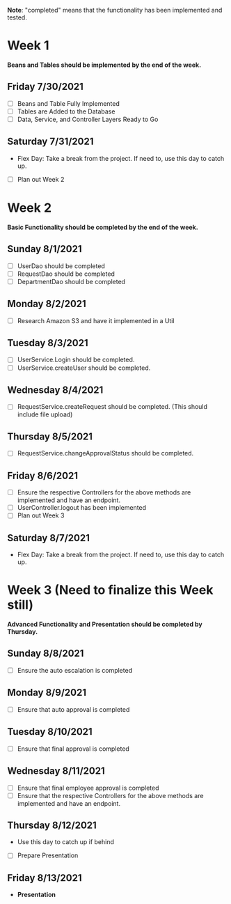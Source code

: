 **Note**: "completed" means that the functionality has been implemented and tested.

# Week 1
**Beans and Tables should be implemented by the end of the week.**

## Friday 7/30/2021
- [ ] Beans and Table Fully Implemented
- [ ] Tables are Added to the Database
- [ ] Data, Service, and Controller Layers Ready to Go

## Saturday 7/31/2021
* Flex Day: Take a break from the project. If need to, use this day to catch up.
- [ ] Plan out Week 2

# Week 2
**Basic Functionality should be completed by the end of the week.**

## Sunday 8/1/2021
- [ ] UserDao should be completed
- [ ] RequestDao should be completed
- [ ] DepartmentDao should be completed

## Monday 8/2/2021
- [ ] Research Amazon S3 and have it implemented in a Util

## Tuesday 8/3/2021
- [ ] UserService.Login should be completed.
- [ ] UserService.createUser should be completed.

## Wednesday 8/4/2021
- [ ] RequestService.createRequest should be completed. (This should include file upload)

## Thursday 8/5/2021
- [ ] RequestService.changeApprovalStatus should be completed.

## Friday 8/6/2021
- [ ] Ensure the respective Controllers for the above methods are implemented and have an endpoint.
- [ ] UserController.logout has been implemented
- [ ] Plan out Week 3

## Saturday 8/7/2021
* Flex Day: Take a break from the project. If need to, use this day to catch up.


# Week 3 (Need to finalize this Week still)
**Advanced Functionality and Presentation should be completed by Thursday.**

## Sunday 8/8/2021
- [ ] Ensure the auto escalation is completed

## Monday 8/9/2021
- [ ] Ensure that auto approval is completed

## Tuesday 8/10/2021
- [ ] Ensure that final approval is completed

## Wednesday 8/11/2021
- [ ] Ensure that final employee approval is completed
- [ ] Ensure that the respective Controllers for the above methods are implemented and have an endpoint.

## Thursday 8/12/2021
* Use this day to catch up if behind
- [ ] Prepare Presentation

## Friday 8/13/2021
* **Presentation**

